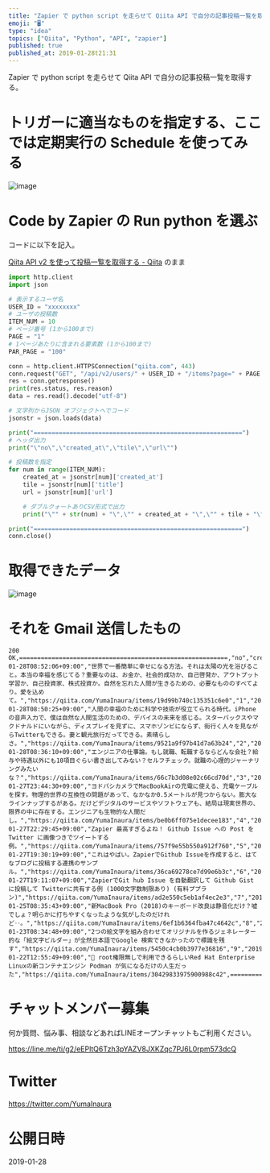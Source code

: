 ```yaml
---
title: "Zapier で python script を走らせて Qiita API で自分の記事投稿一覧を取得する。"
emoji: "🖥"
type: "idea"
topics: ["Qiita", "Python", "API", "zapier"]
published: true
published_at: 2019-01-28t21:31
---
```


Zapier で python script を走らせて Qiita API で自分の記事投稿一覧を取得する。


# トリガーに適当なものを指定する、ここでは定期実行の Schedule を使ってみる

![image](https://user-images.githubusercontent.com/13635059/51836158-e4813f00-2342-11e9-8c23-70885e5b04c8.png)

# Code by Zapier の Run python を選ぶ

コードに以下を記入。

[Qiita API v2 を使って投稿一覧を取得する - Qiita](https://qiita.com/fkooo/items/250f42a0b641fb96b5ff)  のまま

```python
import http.client
import json

# 表示するユーザ名
USER_ID = "xxxxxxxx"
# ユーザの投稿数
ITEM_NUM = 10
# ページ番号 (1から100まで)
PAGE = "1"
# 1ページあたりに含まれる要素数 (1から100まで)
PAR_PAGE = "100"

conn = http.client.HTTPSConnection("qiita.com", 443)
conn.request("GET", "/api/v2/users/" + USER_ID + "/items?page=" + PAGE + "&per_page=" + PAR_PAGE)
res = conn.getresponse()
print(res.status, res.reason)
data = res.read().decode("utf-8")

# 文字列からJSON オブジェクトへでコード
jsonstr = json.loads(data)

print("==========================================================")
# ヘッダ出力
print("\"no\",\"created_at\",\"tile\",\"url\"")

# 投稿数を指定
for num in range(ITEM_NUM):
    created_at = jsonstr[num]['created_at']
    tile = jsonstr[num]['title']
    url = jsonstr[num]['url']

    # ダブルクォートありCSV形式で出力
    print("\"" + str(num) + "\",\"" + created_at + "\",\"" + tile + "\",\"" + url + "\"")

print("==========================================================")
conn.close()
```


# 取得できたデータ

![image](https://user-images.githubusercontent.com/13635059/51836123-c4518000-2342-11e9-9acf-a5b5f822feaf.png)

# それを Gmail 送信したもの


```
200 OK,==========================================================,"no","created_at","tile","url","0","2019-01-28T08:52:06+09:00","世界で一番簡単に幸せになる方法。それは太陽の光を浴びること。本当の幸福を感じてる？重要なのは、お金か、社会的成功か、自己啓発か、アウトプット学習か、自己投資家、株式投資か。自然を忘れた人間が生きるための、必要なもののすべてより。愛を込めて。","https://qiita.com/YumaInaura/items/19d99b740c135351c6e0","1","2019-01-28T08:50:25+09:00","人間の幸福のために科学や技術が役立てられる時代。iPhoneの音声入力で、僕は自然な人間生活のための、デバイスの未来を感じる。スターバックスやマクドナルドにいながら、ディスプレイを見ずに、スマホゾンビにならず、街行く人々を見ながらTwitterもできる。妻と観光旅行だってできる。素晴らしさ。","https://qiita.com/YumaInaura/items/9521a9f97b41d7a63b24","2","2019-01-28T08:36:10+09:00","エンジニアの仕事論。もし就職、転職するならどんな会社？給与や待遇以外にも10項目ぐらい書き出してみない？セルフチェック。就職の心理的ジャーナリングみたいな？","https://qiita.com/YumaInaura/items/66c7b3d08e02c66cd70d","3","2019-01-27T23:44:30+09:00","ヨドバシカメラでMacBookAirの充電に使える、充電ケーブルを探す。物理的世界の互換性の問題があって、なかなか0.5メートルが見つからない。膨大なラインナップするがある。だけどデジタルのサービスやソフトウェアも、結局は現実世界の、限界の中に存在する。エンジニアも生物的な人間だし。","https://qiita.com/YumaInaura/items/be0b6ff075e1decee183","4","2019-01-27T22:29:45+09:00","Zapier 最高すぎるよね！ Github Issue への Post を Twitter に画像つきでツイートする例。","https://qiita.com/YumaInaura/items/757f9e55b550a912f760","5","2019-01-27T19:30:19+09:00","これはやばい。ZapierでGithub Issueを作成すると、はてなブログに投稿する連携のサンプル。","https://qiita.com/YumaInaura/items/36ca69278ce7d99e6b3c","6","2019-01-27T19:11:07+09:00","ZapierでGit hub Issue を自動翻訳して Github Gist に投稿して Twitterに共有する例 (1000文字数制限あり) (有料ププラン)","https://qiita.com/YumaInaura/items/ad2e550c5eb1af4ec2e3","7","2019-01-25T08:35:43+09:00","新MacBook Pro (2018)のキーボード改良は静音化だけ？嘘でしょ？明らかに打ちやすくなったような気がしたのだけれど‥。","https://qiita.com/YumaInaura/items/6ef1b6364fba47c4642c","8","2019-01-23T08:34:48+09:00","2つの絵文字を組み合わせてオリジナルを作るジェネレーター的な「絵文字ビルダー」が全然日本語でGoogle 検索できなかったので標識を残す","https://qiita.com/YumaInaura/items/5450c4cb0b3977e36816","9","2019-01-22T12:55:49+09:00","📝 root権限無しで利用できるらしいRed Hat Enterprise Linuxの新コンテナエンジン Podman が気になるだけの人生だった","https://qiita.com/YumaInaura/items/30429833975900988c42",==========================================================
```









<!-- Update From Qiita API -->

# チャットメンバー募集


何か質問、悩み事、相談などあればLINEオープンチャットもご利用ください。

https://line.me/ti/g2/eEPltQ6Tzh3pYAZV8JXKZqc7PJ6L0rpm573dcQ





# Twitter


https://twitter.com/YumaInaura


<!-- Update From Qiita API -->



# 公開日時

2019-01-28

